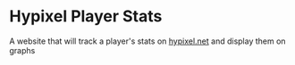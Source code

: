 # Hypixel Player Stats

A website that will track a player's stats on [hypixel.net](https://hypixel.net) and display them on graphs
